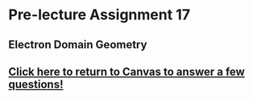 # Pre-lecture Assignment 17

## Electron Domain Geometry






## [Click here to return to Canvas to answer a few questions!](https://psu.instructure.com/courses/1881362/quizzes/3325858)




